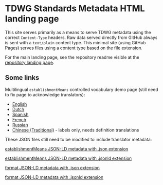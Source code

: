 # TDWG Standards Metadata HTML landing page

This site serves primarily as a means to serve TDWG metadata using the correct `Content-Type` headers. Raw data served directly from GitHub always is sent with a `text/plain` content type. This minimal site (using GitHub Pages) serves files using a content type based on the file extension.

For the main landing page, see the repository readme visible at the [repository landing page](https://github.com/tdwg/rs.tdwg.org).

## Some links

Multilingual `establishmentMeans` controlled vocabulary demo page (still need to fix page to acknowledge translators):
- [English](cvJson/display-cv.html?en)
- [Dutch](cvJson/display-cv.html?nl)
- [Spanish](cvJson/display-cv.html?es)
- [French](cvJson/display-cv.html?fr)
- [Russian](cvJson/display-cv.html?ru)
- [Chinese (Traditional)](cvJson/display-cv.html?zh-Hant) - labels only, needs definition translations

These JSON files still need to be modified to include translator metadata:

[establishmentMeans JSON-LD metadata with .json extension](cvJson/establishmentMeans.json)

[establishmentMeans JSON-LD metadata with .jsonld extension](cvJson/establishmentMeans.jsonld)

[format JSON-LD metadata with .json extension](cvJson/format.json)

[format JSON-LD metadata with .jsonld extension](cvJson/format.jsonld)
